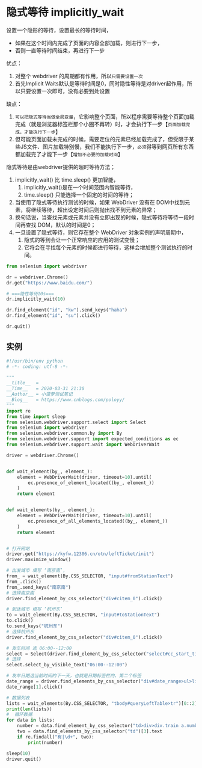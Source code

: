 # 隐式等待 implicitly_wait

设置一个隐形的等待，设置最长的等待时间，
* 如果在这个时间内完成了页面的内容全部加载，则进行下一步，
* 否则一直等待时间结束，再进行下一步


优点：
1. 对整个 webdriver 的周期都有作用，所以`只需要设置一次`
2. 首先Implicit Waits默认是等待时间是0，同时隐性等待是对driver起作用，所以只要设置一次即可，没有必要到处设置

缺点：
1. `可以把隐式等待当做全局变量`，它影响整个页面，所以程序需要等待整个页面加载完成（就是浏览器标签栏那个小圈不再转）时，才会执行下一步【`页面加载完成，才能执行下一步`】
2. 但可能页面加载未完成的时候，需要定位的元素已经加载完成了，但受限于某些JS文件、图片加载特别慢，我们不能执行下一步，`必须`得等到网页所有东西都加载完了才能下一步【`增加不必要的加载时间`】


隐式等待是由webdriver提供的超时等待方法；
1. implicitly_wait() 比 time.sleep() 更加智能，
   1. implicitly_wait()是在一个时间范围内智能等待，
   2. time.sleep() 只能选择一个固定的时间的等待；
2. 当使用了隐式等待执行测试的时候，如果 WebDriver 没有在 DOM中找到元素，将继续等待，超出设定时间后则抛出找不到元素的异常；
3. 换句话说，当查找元素或元素并没有立即出现的时候，隐式等待将等待一段时间再查找 DOM，默认的时间是0；
4. 一旦设置了隐式等待，则它存在整个 WebDriver 对象实例的声明周期中，
   1. 隐式的等到会让一个正常响应的应用的测试变慢；
   2. 它将会在寻找每个元素的时候都进行等待，这样会增加整个测试执行的时间。


```py
from selenium import webdriver

dr = webdriver.Chrome()
dr.get("https://www.baidu.com/")

# ===隐性等待10s===
dr.implicitly_wait(10)

dr.find_element("id", "kw").send_keys("haha")
dr.find_element("id", "su").click()

dr.quit()

```



## 实例

```py
#!/usr/bin/env python
# -*- coding: utf-8 -*-

"""
__title__  =
__Time__   = 2020-03-31 21:30
__Author__ = 小菠萝测试笔记
__Blog__   = https://www.cnblogs.com/poloyy/
"""
import re
from time import sleep
from selenium.webdriver.support.select import Select
from selenium import webdriver
from selenium.webdriver.common.by import By
from selenium.webdriver.support import expected_conditions as ec
from selenium.webdriver.support.wait import WebDriverWait

driver = webdriver.Chrome()


def wait_element(by_, element_):
    element = WebDriverWait(driver, timeout=10).until(
        ec.presence_of_element_located((by_, element_))
    )
    return element


def wait_elements(by_, element_):
    element = WebDriverWait(driver, timeout=10).until(
        ec.presence_of_all_elements_located((by_, element_))
    )
    return element


# 打开网站
driver.get("https://kyfw.12306.cn/otn/leftTicket/init")
driver.maximize_window()

# 出发城市 填写 ‘南京南’，
from_ = wait_element(By.CSS_SELECTOR, "input#fromStationText")
from_.click()
from_.send_keys("南京南")
# 选择南京南
driver.find_element_by_css_selector("div#citem_0").click()

# 到达城市 填写 ‘杭州东’
to = wait_element(By.CSS_SELECTOR, "input#toStationText")
to.click()
to.send_keys("杭州东")
# 选择杭州东
driver.find_element_by_css_selector("div#citem_0").click()

# 发车时间 选 06:00--12:00
select = Select(driver.find_element_by_css_selector("select#cc_start_time"))
# 选择
select.select_by_visible_text("06:00--12:00")

# 发车日期选当前时间的下一天，也就是日期标签栏的，第二个标签
date_range = driver.find_elements_by_css_selector("div#date_range>ul>li")
date_range[1].click()

# 数据列表
lists = wait_elements(By.CSS_SELECTOR, "tbody#queryLeftTable>tr")[0::2]
print(len(lists))
#  循环数据
for data in lists:
    number = data.find_element_by_css_selector("td>div>div.train a.number").text
    two = data.find_elements_by_css_selector("td")[3].text
    if re.findall("有|\d+", two):
        print(number)

sleep(10)
driver.quit()
```

